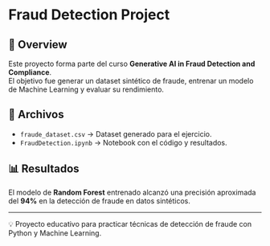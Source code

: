 # Fraud Detection Project

## 📌 Overview
Este proyecto forma parte del curso **Generative AI in Fraud Detection and Compliance**.  
El objetivo fue generar un dataset sintético de fraude, entrenar un modelo de Machine Learning y evaluar su rendimiento.

## 📂 Archivos
- `fraude_dataset.csv` → Dataset generado para el ejercicio.  
- `FraudDetection.ipynb` → Notebook con el código y resultados.  

## 📊 Resultados
El modelo de **Random Forest** entrenado alcanzó una precisión aproximada del **94%** en la detección de fraude en datos sintéticos.

---

💡 Proyecto educativo para practicar técnicas de detección de fraude con Python y Machine Learning.
